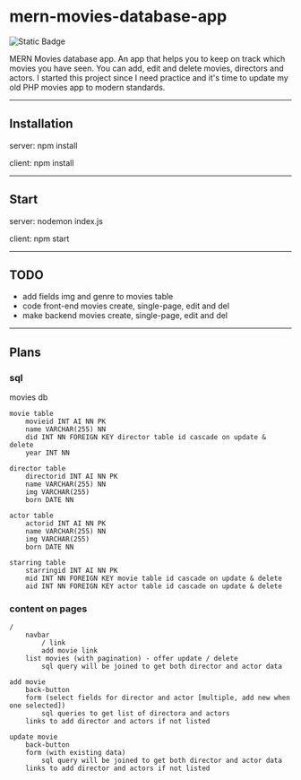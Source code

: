 # mern-movies-database-app

![Static Badge](https://img.shields.io/badge/Project_Status-In_Progress-orange)

MERN Movies database app. An app that helps you to keep on track which movies you have seen. You can add, edit and delete movies, directors and actors. I started this project since I need practice and it's time to update my old PHP movies app to modern standards.

---

## Installation

server: npm install

client: npm install

---

## Start

server: nodemon index.js

client: npm start

---

## TODO

- add fields img and genre to movies table
- code front-end movies create, single-page, edit and del
- make backend movies create, single-page, edit and del

---

## Plans

### sql

movies db

    movie table
        movieid INT AI NN PK
        name VARCHAR(255) NN
        did INT NN FOREIGN KEY director table id cascade on update & delete
        year INT NN

    director table
        directorid INT AI NN PK
        name VARCHAR(255) NN
        img VARCHAR(255)
        born DATE NN

    actor table
        actorid INT AI NN PK
        name VARCHAR(255) NN
        img VARCHAR(255)
        born DATE NN

    starring table
        starringid INT AI NN PK
        mid INT NN FOREIGN KEY movie table id cascade on update & delete
        aid INT NN FOREIGN KEY actor table id cascade on update & delete

### content on pages

    /
        navbar
            / link
            add movie link
        list movies (with pagination) - offer update / delete
            sql query will be joined to get both director and actor data

    add movie
        back-button
        form (select fields for director and actor [multiple, add new when one selected])
            sql queries to get list of directora and actors
        links to add director and actors if not listed

    update movie
        back-button
        form (with existing data)
            sql query will be joined to get both director and actor data
        links to add director and actors if not listed
